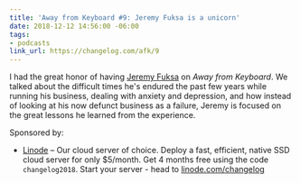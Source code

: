 ```yaml
---
title: 'Away from Keyboard #9: Jeremy Fuksa is a unicorn'
date: 2018-12-12 14:56:00 -06:00
tags:
- podcasts
link_url: https://changelog.com/afk/9
---
```


I had the great honor of having [Jeremy Fuksa](https://twitter.com/jeremyfuksa) on *Away from Keyboard*. We talked about the difficult times he's endured the past few years while running his business, dealing with anxiety and depression, and how instead of looking at his now defunct business as a failure, Jeremy is focused on the great lessons he learned from the experience.

Sponsored by:

- [Linode](https://linode.com/changelog) – Our cloud server of choice. Deploy a fast, efficient, native SSD cloud server for only $5/month. Get 4 months free using the code `changelog2018`. Start your server - head to [linode.com/changelog](https://linode.com/changelog)